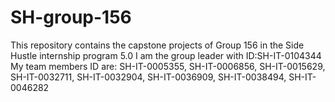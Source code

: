 # SH-group-156
This repository contains the capstone projects of Group 156 in the Side Hustle internship program 5.0
I am the group leader with ID:SH-IT-0104344
My team members ID are: SH-IT-0005355, SH-IT-0006856, SH-IT-0015629, SH-IT-0032711, SH-IT-0032904, SH-IT-0036909, SH-IT-0038494, SH-IT-0046282
